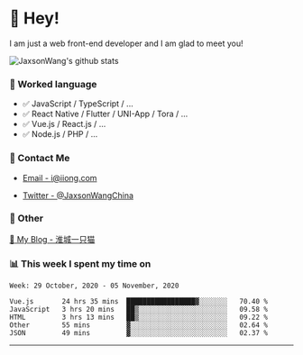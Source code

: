 # 👋 Hey!

I am just a web front-end developer and I am glad to meet you!

![JaxsonWang's github stats](https://github-readme-stats.vercel.app/api?username=JaxsonWang&&show_icons=true&&title_color=1abc9c&&icon_color=1abc9c)


### 📝 Worked language

- ✅ JavaScript / TypeScript / ...
- ✅ React Native / Flutter / UNI-App / Tora / ...
- ✅ Vue.js / React.js / ...
- ✅ Node.js / PHP / ...

### 📮 Contact Me

- [Email - i@iiong.com](mailto:i@iiong.com)

- [Twitter - @JaxsonWangChina](https://twitter.com/JaxsonWangChina)

### 🤪 Other

[📌 My Blog - 淮城一只猫](https://iiong.com)

### 📊 This week I spent my time on

<!--START_SECTION:waka-->
```text
Week: 29 October, 2020 - 05 November, 2020

Vue.js       24 hrs 35 mins  █████████████████▓░░░░░░░   70.40 % 
JavaScript   3 hrs 20 mins   ██▒░░░░░░░░░░░░░░░░░░░░░░   09.58 % 
HTML         3 hrs 13 mins   ██▒░░░░░░░░░░░░░░░░░░░░░░   09.22 % 
Other        55 mins         ▓░░░░░░░░░░░░░░░░░░░░░░░░   02.64 % 
JSON         49 mins         ▓░░░░░░░░░░░░░░░░░░░░░░░░   02.37 % 
```
<!--END_SECTION:waka-->

---
